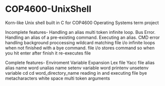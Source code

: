 # COP4600-UnixShell
Korn-like Unix shell built in C for COP4600 Operating Systems term project

Incomplete features-
Handling an alias multi token infinite loop. Bus Error.
Handling an alias of a pre-existing command.
Executing an alias.
CMD
error handling
background proccessing
wildcard matching
file i/o infinite loops when not finished with a bye command.
file i/o stores command so when you hit enter after finish it re-executes file


Complete features-
Enviroment Variable Expansion
Lex file
Yacc file
alias
alias name word
unalias name
setenv variable word
printenv
unsetenv variable
cd
cd word_directory_name
reading in and executing file
bye
metacharacters
white space
multi token arguments
